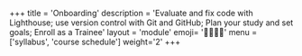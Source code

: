+++
title = 'Onboarding'
description = 'Evaluate and fix code with Lighthouse; use version control with Git and GitHub; Plan your study and set goals; Enroll as a Trainee'
layout = 'module'
emoji= '🫱🏾‍🫲🏿'
menu = ['syllabus', 'course schedule']
weight='2'
+++
